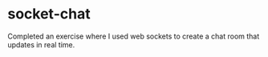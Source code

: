 # socket-chat

Completed an exercise where I used web sockets to create a chat room that updates in real time. 
